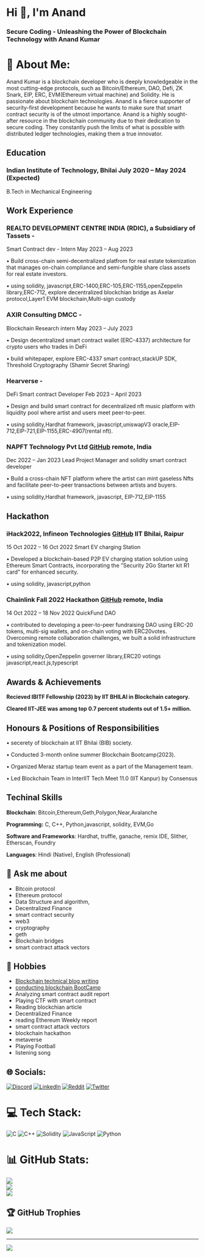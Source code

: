 # Hi 👋, I'm Anand

### **Secure Coding - Unleashing the Power of Blockchain Technology with Anand Kumar**

# 💫 About Me:

Anand Kumar is a blockchain developer who is deeply knowledgeable in the most cutting-edge protocols, such as Bitcoin/Ethereum, DAO, Defi, ZK Snark, EIP, ERC, EVM(Ethereum virtual machine) and Solidity. He is passionate about blockchain technologies. Anand is a fierce supporter of security-first development because he wants to make sure that smart contract security is of the utmost importance. Anand is a highly sought-after resource in the blockchain community due to their dedication to secure coding. They constantly push the limits of what is possible with distributed ledger technologies, making them a true innovator.

## Education
### Indian Institute of Technology, Bhilai                            July 2020 – May 2024 (Expected)
B.Tech in Mechanical Engineering

## Work Experience

### REALTO DEVELOPMENT CENTRE INDIA (RDIC), a Subsidiary of Tassets -
Smart Contract dev - Intern May 2023 – Aug 2023

• Build cross-chain semi-decentralized platfrom for real estate tokenization that manages on-chain compliance and semi-fungible share class assets for real estate investors.

• using solidity, javascript,ERC-1400,ERC-105,ERC-1155,openZeppelin library,ERC-712, explore decentralized blockchian bridge as Axelar protocol,Layer1 EVM blockchain,Multi-sign custody

### AXIR Consulting DMCC -

Blockchain Research intern May 2023 – July 2023

• Design decentralized smart contract wallet (ERC-4337) architecture for crypto users who trades in DeFi

• build whitepaper, explore ERC-4337 smart contract,stackUP SDK, Threshold Cryptography (Shamir Secret Sharing)

### Hearverse -

DeFi Smart contract Developer Feb 2023 – April 2023

• Design and build smart contract for decentralized nft music platform with liquidity pool where artist and users meet peer-to-peer.

• using solidity,Hardhat framework, javascript,uniswapV3 oracle,EIP-712,EIP-721,EIP-1155,ERC-4907(rental nft).

### NAPFT Technology Pvt Ltd [GitHub](https://github.com/orgs/Napft/repositories) remote, India

Dec 2022 – Jan 2023 Lead Project Manager and solidity smart contract developer

• Build a cross-chain NFT platform where the artist can mint gaseless Nfts and facilitate peer-to-peer transactions between artists and buyers.

• using solidity,Hardhat framework, javascript, EIP-712,EIP-1155

## Hackathon
### iHack2022, Infineon Technologies [GitHub](https://github.com/AnandK-2024/EV-Charging-Station) IIT Bhilai, Raipur

15 Oct 2022 – 16 Oct 2022 Smart EV charging Station

• Developed a blockchain-based P2P EV charging station solution using Ethereum Smart Contracts, incorporating the ”Security 2Go Starter kit R1 card” for enhanced security.

• using solidity, javascript,python

### Chainlink Fall 2022 Hackathon [GitHub](https://github.com/orgs/KickStarter-DAO/repositories) remote, India

14 Oct 2022 – 18 Nov 2022 QuickFund DAO

• contributed to developing a peer-to-peer fundraising DAO using ERC-20 tokens, multi-sig wallets, and on-chain voting with ERC20votes. Overcoming remote collaboration challenges, we built a solid infrastructure and tokenization model.

• using solidity,OpenZeppelin governer library,ERC20 votings javascript,react.js,typescript

## Awards & Achievements
**Recieved IBITF Fellowship (2023) by IIT BHILAI in Blockchain category.**

**Cleared IIT-JEE was among top 0.7 percent students out of 1.5+ million.**

## Honours & Positions of Responsibilities
• secerety of blockchain at IIT Bhilai (BIB) society.

• Conducted 3-month online summer Blockchain Bootcamp(2023).

• Organized Meraz startup team event as a part of the Management team.

• Led Blockchain Team in InterIIT Tech Meet 11.0 (IIT Kanpur) by Consensus

## Techinal Skills

**Blockchain**: Bitcoin,Ethereum,Geth,Polygon,Near,Avalanche

**Programming:** C, C++, Python,javascript, solidity, EVM,Go

**Software and Frameworks**: Hardhat, truffle, ganache, remix IDE, Slither, Etherscan, Foundry

**Languages**: Hindi (Native), English (Professional)


## 💬 Ask me about

* Bitcoin protocol
* Ethereum protocol
* Data Structure and algorithm,
* Decentralized Finance
* smart contract security
* web3
* cryptography
* geth
* Blockchain bridges
* smart contract attack vectors


## 📅 Hobbies

* [Blockchain technical blog writing](https://blockwithanand.hashnode.dev/the-impact-of-leading-zeros-in-ethereum-addresses-on-transaction-costs)
* [conducting blockchain BootCamp](https://www.youtube.com/@BlockchainIITBH/streams)
* Analyzing smart contract audit report
* Playing CTF with smart contract
* Reading blockchian article
* Decentralized Finance
* reading Ethereum Weekly report
* smart contract attack vectors
* blockchain hackathon
* metaverse
* Playing Football
* listening song



## 🌐 Socials:
[![Discord](https://img.shields.io/badge/Discord-%237289DA.svg?logo=discord&logoColor=white)](https://discord.gg/AnandK_2024#1456) [![LinkedIn](https://img.shields.io/badge/LinkedIn-%230077B5.svg?logo=linkedin&logoColor=white)](https://linkedin.com/in/anand-kumar2024) [![Reddit](https://img.shields.io/badge/Reddit-%23FF4500.svg?logo=Reddit&logoColor=white)](https://reddit.com/user/eth34) [![Twitter](https://img.shields.io/badge/Twitter-%231DA1F2.svg?logo=Twitter&logoColor=white)](https://twitter.com/@AnandK1024) 

# 💻 Tech Stack:
![C](https://img.shields.io/badge/c-%2300599C.svg?style=for-the-badge&logo=c&logoColor=white) ![C++](https://img.shields.io/badge/c++-%2300599C.svg?style=for-the-badge&logo=c%2B%2B&logoColor=white) ![Solidity](https://img.shields.io/badge/Solidity-%23363636.svg?style=for-the-badge&logo=solidity&logoColor=white) ![JavaScript](https://img.shields.io/badge/javascript-%23323330.svg?style=for-the-badge&logo=javascript&logoColor=%23F7DF1E) ![Python](https://img.shields.io/badge/python-3670A0?style=for-the-badge&logo=python&logoColor=ffdd54)

# 📊 GitHub Stats:
![](https://github-readme-stats.vercel.app/api?username=AnandK-2024&theme=radical&hide_border=false&include_all_commits=true&count_private=true)<br/>
![](https://github-readme-streak-stats.herokuapp.com/?user=AnandK-2024&theme=radical&hide_border=false)<br/>
![](https://github-readme-stats.vercel.app/api/top-langs/?username=AnandK-2024&theme=radical&hide_border=false&include_all_commits=true&count_private=true&layout=compact)

## 🏆 GitHub Trophies
![](https://github-profile-trophy.vercel.app/?username=AnandK-2024&theme=radical&no-frame=false&no-bg=true&margin-w=4)

<!-- ## 🐦 Latest Tweet
[![](https://gtce.itsvg.in/api?username=@AnandK1024)](https://github.com/VishwaGauravIn/github-twitter-card-embed) -->

---
<!-- [![](https://visitcount.itsvg.in/api?id=AnandK-2024&icon=0&color=0)](https://visitcount.itsvg.in) -->

<!-- Proudly created with GPRM ( https://gprm.itsvg.in ) -->

[![](https://visitcount.itsvg.in/api?id=AnandK-2024&label=Profile%20Views&color=1&pretty=true)](https://visitcount.itsvg.in)
